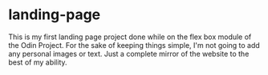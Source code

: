 # landing-page
This is my first landing page project done while on the flex box module of the Odin Project. For the sake of keeping things simple, I'm not going to add any personal images or text. Just a complete mirror of the website to the best of my ability. 
